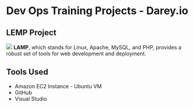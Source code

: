 # Dev Ops Training Projects - Darey.io  

## LEMP Project 
![](<Images/00. lamp_stack.jpeg>)
**LAMP**, which stands for Linux, Apache, MySQL, and PHP, provides a robust set of tools for web development and deployment. 


## Tools Used
* Amazon EC2 Instance - Ubuntu VM
* GitHub
* Visual Studio